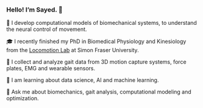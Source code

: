### Hello! I’m Sayed. 👋

 🔭 I develop computational models of biomechanical systems, to understand the neural control of movement. 

🎓 I recently finished my PhD in Biomedical Physiology and Kinesiology from the [Locomotion Lab](https://www.sfu.ca/locomotionlab/) at Simon Fraser University.

🏃 I collect and analyze gait data from 3D motion capture systems, force plates, EMG and wearable sensors. 

🌱 I am learning about data science, AI and machine learning. 

💬 Ask me about biomechanics, gait analysis, computational modeling and optimization. 
